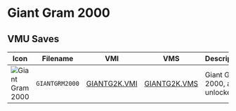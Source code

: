 # Giant Gram 2000

## VMU Saves

| Icon | Filename | VMI | VMS | Description |
|------|----------|-----|-----|-------------|
| ![Giant Gram 2000](../icons/GIANTGRM2000.GIF) | `GIANTGRM2000` | [GIANTG2K.VMI](GIANTG2K.VMI) | [GIANTG2K.VMS](GIANTG2K.VMS) | Giant Gram 2000, all unlocked. |
